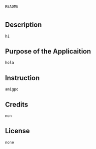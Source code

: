 
    README
    
   # <hello>
   
   ## Description
    hi
   
   ## Purpose of the Applicaition
    hola
   
   ## Instruction
    amigpo
   
   ## Credits
    non
    
   ## License
    none